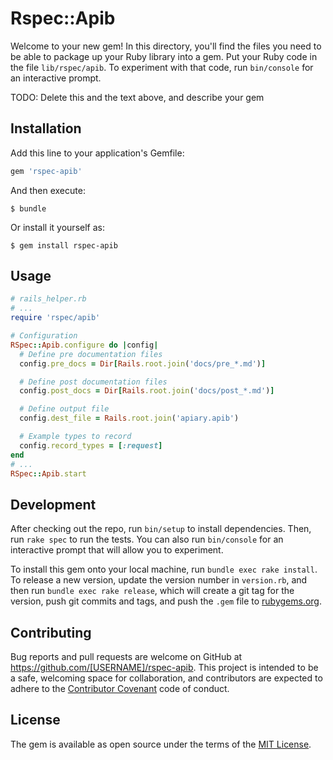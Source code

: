 # Rspec::Apib

Welcome to your new gem! In this directory, you'll find the files you need to be able to package up your Ruby library into a gem. Put your Ruby code in the file `lib/rspec/apib`. To experiment with that code, run `bin/console` for an interactive prompt.

TODO: Delete this and the text above, and describe your gem

## Installation

Add this line to your application's Gemfile:

```ruby
gem 'rspec-apib'
```

And then execute:

    $ bundle

Or install it yourself as:

    $ gem install rspec-apib

## Usage

```ruby
# rails_helper.rb
# ...
require 'rspec/apib'

# Configuration
RSpec::Apib.configure do |config|
  # Define pre documentation files
  config.pre_docs = Dir[Rails.root.join('docs/pre_*.md')]

  # Define post documentation files
  config.post_docs = Dir[Rails.root.join('docs/post_*.md')]

  # Define output file
  config.dest_file = Rails.root.join('apiary.apib')

  # Example types to record
  config.record_types = [:request]
end
# ...
RSpec::Apib.start
```

## Development

After checking out the repo, run `bin/setup` to install dependencies. Then, run `rake spec` to run the tests. You can also run `bin/console` for an interactive prompt that will allow you to experiment.

To install this gem onto your local machine, run `bundle exec rake install`. To release a new version, update the version number in `version.rb`, and then run `bundle exec rake release`, which will create a git tag for the version, push git commits and tags, and push the `.gem` file to [rubygems.org](https://rubygems.org).

## Contributing

Bug reports and pull requests are welcome on GitHub at https://github.com/[USERNAME]/rspec-apib. This project is intended to be a safe, welcoming space for collaboration, and contributors are expected to adhere to the [Contributor Covenant](contributor-covenant.org) code of conduct.


## License

The gem is available as open source under the terms of the [MIT License](http://opensource.org/licenses/MIT).
